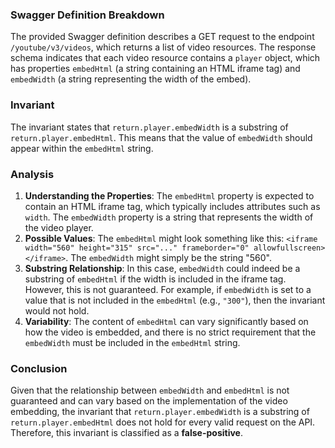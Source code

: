 ### Swagger Definition Breakdown
The provided Swagger definition describes a GET request to the endpoint `/youtube/v3/videos`, which returns a list of video resources. The response schema indicates that each video resource contains a `player` object, which has properties `embedHtml` (a string containing an HTML iframe tag) and `embedWidth` (a string representing the width of the embed).

### Invariant
The invariant states that `return.player.embedWidth` is a substring of `return.player.embedHtml`. This means that the value of `embedWidth` should appear within the `embedHtml` string.

### Analysis
1. **Understanding the Properties**: The `embedHtml` property is expected to contain an HTML iframe tag, which typically includes attributes such as `width`. The `embedWidth` property is a string that represents the width of the video player. 
2. **Possible Values**: The `embedHtml` might look something like this: `<iframe width="560" height="315" src="..." frameborder="0" allowfullscreen></iframe>`. The `embedWidth` might simply be the string "560". 
3. **Substring Relationship**: In this case, `embedWidth` could indeed be a substring of `embedHtml` if the width is included in the iframe tag. However, this is not guaranteed. For example, if `embedWidth` is set to a value that is not included in the `embedHtml` (e.g., `"300"`), then the invariant would not hold. 
4. **Variability**: The content of `embedHtml` can vary significantly based on how the video is embedded, and there is no strict requirement that the `embedWidth` must be included in the `embedHtml` string. 

### Conclusion
Given that the relationship between `embedWidth` and `embedHtml` is not guaranteed and can vary based on the implementation of the video embedding, the invariant that `return.player.embedWidth` is a substring of `return.player.embedHtml` does not hold for every valid request on the API. Therefore, this invariant is classified as a **false-positive**.
